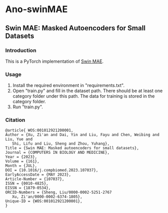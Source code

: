 # Ano-swinMAE

## Swin MAE: Masked Autoencoders for Small Datasets

### Introduction
This is a PyTorch implementation of [Swin MAE](https://arxiv.org/abs/2212.13805).

### Usage
1. Install the required environment in "requirements.txt".
2. Open "train.py" and fill in the dataset path. There should be at least one category folder under this path. The data for training is stored in the category folder.
3. Run "train.py".

### Citation
```
@article{ WOS:001012921200001,
Author = {Xu, Zi'an and Dai, Yin and Liu, Fayu and Chen, Weibing and Liu, Yue and
   Shi, Lifu and Liu, Sheng and Zhou, Yuhang},
Title = {Swin MAE: Masked autoencoders for small datasets},
Journal = {COMPUTERS IN BIOLOGY AND MEDICINE},
Year = {2023},
Volume = {161},
Month = {JUL},
DOI = {10.1016/j.compbiomed.2023.107037},
EarlyAccessDate = {MAY 2023},
Article-Number = {107037},
ISSN = {0010-4825},
EISSN = {1879-0534},
ORCID-Numbers = {Sheng, Liu/0000-0002-5251-2767
   Xu, Zi'an/0000-0002-6374-1805},
Unique-ID = {WOS:001012921200001},
}
```

